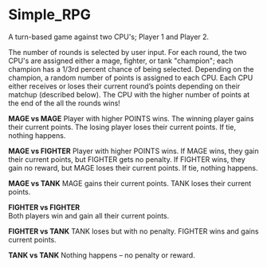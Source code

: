 # Simple_RPG
A turn-based game against two CPU's; Player 1 and Player 2.

The number of rounds is selected by user input.
For each round, the two CPU's are assigned either a mage, fighter, or tank "champion"; each champion has a 1/3rd percent chance of being selected.
Depending on the champion, a random number of points is assigned to each CPU.
Each CPU either receives or loses their current round’s points depending on their matchup (described below).
The CPU with the higher number of points at the end of the all the rounds wins!

<MATCHUPS>
  
**MAGE vs MAGE** 
  Player with higher POINTS wins.
  The winning player gains their current points.
  The losing player loses their current points.
  If tie, nothing happens.	

**MAGE vs FIGHTER**
  Player with higher POINTS wins. 
  If MAGE wins, they gain their current points, but FIGHTER gets no penalty.
  If FIGHTER wins, they gain no reward, but MAGE loses their current points. 
  If tie, nothing happens.	

**MAGE vs TANK**
  MAGE gains their current points.
  TANK loses their current points.

**FIGHTER vs FIGHTER**		
  Both players win and gain all their current points.	

**FIGHTER vs TANK**
  TANK loses but with no penalty. 
  FIGHTER wins and gains current points.

**TANK vs TANK**
  Nothing happens – no penalty or reward.


